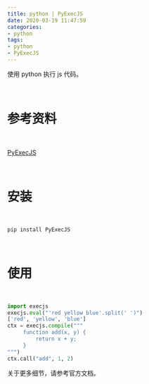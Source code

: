 ```yaml
---
title: python | PyExecJS
date: 2020-03-19 11:47:59
categories:
- python
tags:
- python
- PyExecJS
---
```

使用 python 执行 js 代码。

<!-- more -->

<br/>

# 参考资料

<br/>

[PyExecJS](https://pypi.org/project/PyExecJS/)

<br/>

# 安装

<br/>

	pip install PyExecJS

<br/>

# 使用

<br/>

```python
import execjs
execjs.eval("'red yellow blue'.split(' ')")
['red', 'yellow', 'blue']
ctx = execjs.compile("""
     function add(x, y) {
         return x + y;
     }
""")
ctx.call("add", 1, 2)
```

关于更多细节，请参考官方文档。